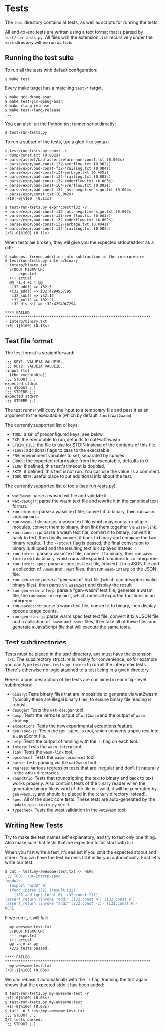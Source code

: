 # Tests

The `test` directory contains all tests, as well as scripts for running the
tests.

All end-to-end tests are written using a text format that is parsed by
`test/run-tests.py`. All files with the extension `.txt` recursively under the
`test` directory will be run as tests.

## Running the test suite

To run all the tests with default configuration:

```console
$ make test
```

Every make target has a matching `test-*` target.

```console
$ make gcc-debug-asan
$ make test-gcc-debug-asan
$ make clang-release
$ make test-clang-release
...
```

You can also run the Python test runner script directly:

```console
$ test/run-tests.py
```

To run a subset of the tests, use a glob-like syntax:

```console
$ test/run-tests.py const -v
+ dump/const.txt (0.002s)
+ parse/assert/bad-assertreturn-non-const.txt (0.003s)
+ parse/expr/bad-const-i32-overflow.txt (0.002s)
+ parse/expr/bad-const-f32-trailing.txt (0.004s)
+ parse/expr/bad-const-i32-garbage.txt (0.005s)
+ parse/expr/bad-const-i32-trailing.txt (0.003s)
+ parse/expr/bad-const-i32-underflow.txt (0.003s)
+ parse/expr/bad-const-i64-overflow.txt (0.002s)
+ parse/expr/bad-const-i32-just-negative-sign.txt (0.004s)
+ parse/expr/const.txt (0.002s)
[+10|-0|%100] (0.11s)

$ test/run-tests.py expr*const*i32 -v
+ parse/expr/bad-const-i32-just-negative-sign.txt (0.002s)
+ parse/expr/bad-const-i32-overflow.txt (0.003s)
+ parse/expr/bad-const-i32-underflow.txt (0.002s)
+ parse/expr/bad-const-i32-garbage.txt (0.004s)
+ parse/expr/bad-const-i32-trailing.txt (0.002s)
[+5|-0|%100] (0.11s)
```

When tests are broken, they will give you the expected stdout/stderr as a diff:

```console
$ <whoops, turned addition into subtraction in the interpreter>
$ test/run-tests.py interp/binary
- interp/binary.txt
  STDOUT MISMATCH:
  --- expected
  +++ actual
  @@ -1,4 +1,4 @@
  -i32_add() => i32:3
  +i32_add() => i32:4294967295
   i32_sub() => i32:16
   i32_mul() => i32:21
   i32_div_s() => i32:4294967294

**** FAILED ******************************************************************
- interp/binary.txt
[+0|-1|%100] (0.13s)
```

## Test file format

The test format is straightforward:

```wast
;;; KEY1: VALUE1A VALUE1B...
;;; KEY2: VALUE2A VALUE2B...
(input (to)
  (the executable))
(;; STDOUT ;;;
expected stdout
;;; STDOUT ;;)
(;; STDERR ;;;
expected stderr
;;; STDERR ;;)
```

The test runner will copy the input to a temporary file and pass it as an
argument to the executable (which by default is `out/wat2wasm`).

The currently supported list of keys:

- `TOOL`: a set of preconfigured keys, see below.
- `EXE`: the executable to run, defaults to out/wat2wasm
- `STDIN_FILE`: the file to use for STDIN instead of the contents of this file.
- `FLAGS`: additional flags to pass to the executable
- `ENV`: environment variables to set, separated by spaces
- `ERROR`: the expected return value from the executable, defaults to 0
- `SLOW`: if defined, this test's timeout is doubled.
- `SKIP`: if defined, this test is not run. You can use the value as a comment.
- `TODO`,`NOTE`: useful place to put additional info about the test.

The currently supported list of tools (see
[run-tests.py](https://github.com/WebAssembly/wabt/blob/master/test/run-tests.py#L44)):

- `wat2wasm`: parse a wasm text file and validate it.
- `wat-desugar`: parse the wasm text file and rewrite it in the canonical text
  format.
- `run-objdump`: parse a wasm text file, convert it to binary, then run
  `wasm-objdump` on it.
- `run-wasm-link`: parses a wasm text file which may contain multiple modules,
  convert them to binary, then link them together via `wasm-link`.
- `run-roundtrip`: parse a wasm text file, convert it to binary, convert it
  back to text, then finally convert it back to binary and compare the two
  binary results. If the `--stdout` flag is passed, the final conversion to
  binary is skipped and the resulting text is displayed instead.
- `run-interp`: parse a wasm text file, convert it to binary, then run
  `wasm-interp` on this binary, which runs all exported functions in an
  interpreter
- `run-interp-spec`: parse a spec test text file, convert it to a JSON file and
  a collection of `.wasm` and `.wast` files, then run `wasm-interp` on the JSON
  file.
- `run-gen-wasm`: parse a "gen-wasm" text file (which can describe invalid
  binary files), then parse via `wasm2wat` and display the result
- `run-gen-wasm-interp`: parse a "gen-wasm" text file, generate a wasm file,
  the run `wasm-interp` on it, which runes all exported functions in an
  interpreter
- `run-opcodecnt`: parse a wasm text file, convert it to binary, then display
  opcode usage counts.
- `run-gen-spec-js`:parse wasm spec test text file, convert it to a JSON file
  and a collection of `.wasm` and `.wast` files, then take all of these files
  and generate a JavaScript file that will execute the same tests.

## Test subdirectories

Tests must be placed in the test/ directory, and must have the extension
`.txt`. The subdirectory structure is mostly for convenience, so for example
you can type `test/run-tests.py interp` to run all the interpreter tests.
There's otherwise no logic attached to a test being in a given directory.

Here is a brief description of the tests are contained in each top-level
subdirectory:

- `binary`: Tests binary files that are impossible to generate via wat2wasm.
  Typically these are illegal binary files, to ensure binary file reading is
  robust.
- `desugar`: Tests the `wat-desugar` tool.
- `dump`: Tests the verbose output of `wat2wasm` and the output of
  `wasm-objdump`.
- `exceptions`: Tests the new experimental exceptions feature.
- `gen-spec-js`: Tests the gen-spec-js tool, which converts a spec test into a
  JavaScript file.
- `help`: Tests the output of running with the `-h` flag on each tool.
- `interp`: Tests the `wasm-interp` tool.
- `link`: Tests the `wasm-link` tool.
- `opcodecnt`: Tests the `wasm-opcodecnt` tool.
- `parse`: Tests parsing via the `wat2wasm` tool.
- `regress`: Various regression tests that are irregular and don't fit
  naturally in the other directories.
- `roundtrip`: Tests that roundtripping the text to binary and back to text
  works properly. Also contains tests of the binary reader when the generated
  binary file is valid (if the file is invalid, it will be generated by
  `gen-wasm.py` and should be placed in the `binary` directory instead).
- `spec`: All of the spec core tests. These tests are auto-generated by the
  `update-spec-tests.py` script.
- `typecheck`: Tests the wast validation in the `wat2wasm` tool.

## Writing New Tests

Try to make the test names self explanatory, and try to test only one thing.
Also make sure that tests that are expected to fail start with `bad-`.

When you first write a test, it's easiest if you omit the expected stdout and
stderr. You can have the test harness fill it in for you automatically. First
let's write our test:

```sh
$ cat > test/my-awesome-test.txt << HERE
;;; TOOL: run-interp-spec
(module
  (export "add2" 0)
  (func (param i32) (result i32)
    (i32.add (get_local 0) (i32.const 2))))
(assert_return (invoke "add2" (i32.const 4)) (i32.const 6))
(assert_return (invoke "add2" (i32.const -2)) (i32.const 0))
HERE
```

If we run it, it will fail:

```
- my-awesome-test.txt
  STDOUT MISMATCH:
  --- expected
  +++ actual
  @@ -0,0 +1 @@
  +2/2 tests passed.

**** FAILED ******************************************************************
- my-awesome-test.txt
[+0|-1|%100] (0.03s)
```

We can rebase it automatically with the `-r` flag. Running the test again shows
that the expected stdout has been added:

```console
$ test/run-tests.py my-awesome-test -r
[+1|-0|%100] (0.03s)
$ test/run-tests.py my-awesome-test
[+1|-0|%100] (0.03s)
$ tail -n 3 test/my-awesome-test.txt
(;; STDOUT ;;;
2/2 tests passed.
;;; STDOUT ;;)
```
